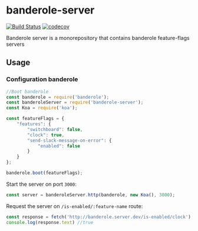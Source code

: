 # banderole-server
[![Build Status](https://travis-ci.org/lcallarec/banderole-server.svg?branch=master)](https://travis-ci.org/lcallarec/banderole-server)
[![codecov](https://codecov.io/gh/lcallarec/banderole-server/branch/master/graph/badge.svg)](https://codecov.io/gh/lcallarec/banderole-server)

Banderole server is a monorepository that contains banderole feature-flags servers

## Usage

### Configuration banderole
```js
//Boot banderole
const banderole = require('banderole');
const banderoleServer = require('banderole-server');
const Koa = require('koa');

const featureFlags = {
    "features": {
        "switchboard": false,
        "clock": true,
        "send-slack-message-on-error": {
            "enabled": false
        }
    }
};

banderole.boot(featureFlags);

```

Start the server on port `3000`:
```js
const server = banderoleServer.http(banderole, new Koa(), 3000);
```

Request the server on `/is-enabled/:feature-name` route:
```js
const response = fetch('http://banderole.server.dev/is-enabled/clock');
console.log(response.text) //true
```